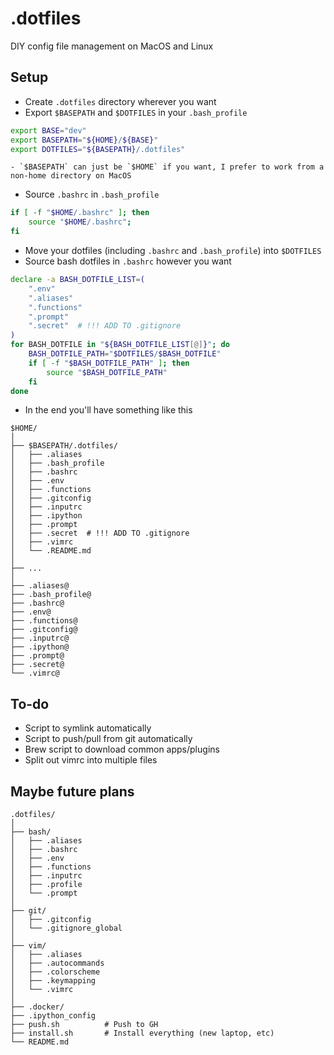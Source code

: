 # .dotfiles

DIY config file management on MacOS and Linux

## Setup

- Create `.dotfiles` directory wherever you want
- Export `$BASEPATH` and `$DOTFILES` in your `.bash_profile`
```bash
export BASE="dev"
export BASEPATH="${HOME}/${BASE}" 
export DOTFILES="${BASEPATH}/.dotfiles"
```
    - `$BASEPATH` can just be `$HOME` if you want, I prefer to work from a non-home directory on MacOS
- Source `.bashrc` in `.bash_profile`
```bash
if [ -f "$HOME/.bashrc" ]; then
    source "$HOME/.bashrc";
fi
```
- Move your dotfiles (including `.bashrc` and `.bash_profile`) into `$DOTFILES`
- Source bash dotfiles in `.bashrc` however you want
```bash
declare -a BASH_DOTFILE_LIST=(
    ".env"
    ".aliases"
    ".functions"
    ".prompt"
    ".secret"  # !!! ADD TO .gitignore
)
for BASH_DOTFILE in "${BASH_DOTFILE_LIST[@]}"; do
    BASH_DOTFILE_PATH="$DOTFILES/$BASH_DOTFILE"
    if [ -f "$BASH_DOTFILE_PATH" ]; then
        source "$BASH_DOTFILE_PATH"
    fi
done
```
- In the end you'll have something like this
```text
$HOME/
│
├── $BASEPATH/.dotfiles/
│   ├── .aliases
│   ├── .bash_profile
│   ├── .bashrc
│   ├── .env
│   ├── .functions
│   ├── .gitconfig
│   ├── .inputrc
│   ├── .ipython
│   ├── .prompt
│   ├── .secret  # !!! ADD TO .gitignore
│   ├── .vimrc
│   └── .README.md
│
├── ...
│
├── .aliases@
├── .bash_profile@
├── .bashrc@
├── .env@
├── .functions@
├── .gitconfig@
├── .inputrc@
├── .ipython@
├── .prompt@
├── .secret@
└── .vimrc@
```


## To-do

- Script to symlink automatically
- Script to push/pull from git automatically
- Brew script to download common apps/plugins
- Split out vimrc into multiple files


## Maybe future plans

```text
.dotfiles/
│
├── bash/
│   ├── .aliases
│   ├── .bashrc
│   ├── .env
│   ├── .functions
│   ├── .inputrc
│   ├── .profile
│   └── .prompt
│
├── git/
│   ├── .gitconfig
│   └── .gitignore_global
│
├── vim/
│   ├── .aliases
│   ├── .autocommands
│   ├── .colorscheme
│   ├── .keymapping
│   └── .vimrc
│
├── .docker/
├── .ipython_config
├── push.sh          # Push to GH
├── install.sh       # Install everything (new laptop, etc)
└── README.md
```
